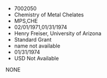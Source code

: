 * 7002050
* Chemistry of Metal Chelates
* MPS,CHE
* 02/01/1971,01/31/1974
* Henry Freiser, University of Arizona
* Standard Grant
*   name not available
* 01/31/1974
* USD Not Available

NONE